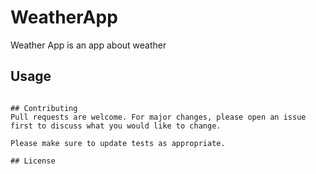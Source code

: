 # WeatherApp

Weather App is an app about weather



## Usage


```

## Contributing
Pull requests are welcome. For major changes, please open an issue first to discuss what you would like to change.

Please make sure to update tests as appropriate.

## License
